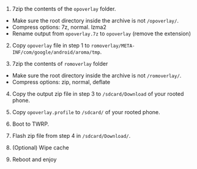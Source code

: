 1. 7zip the contents of the `opoverlay` folder. 
- Make sure the root directory inside the archive is not `/opoverlay/`.
- Compress options: 7z, normal. lzma2
- Rename output from `opoverlay.7z` to `opoverlay` (remove the extension)

2. Copy `opoverlay` file in step 1 to `romoverlay/META-INF/com/google/android/aroma/tmp`.

3. 7zip the contents of `romoverlay` folder
- Make sure the root directory inside the archive is not `/romoverlay/`.
- Compress options: zip, normal, deflate

4. Copy the output zip file in step 3 to `/sdcard/Download` of your rooted phone.

5. Copy `opoverlay.profile` to `/sdcard/` of your rooted phone.

6. Boot to TWRP.

7. Flash zip file from step 4 in `/sdcard/Download/`.

8. (Optional) Wipe cache

9. Reboot and enjoy
